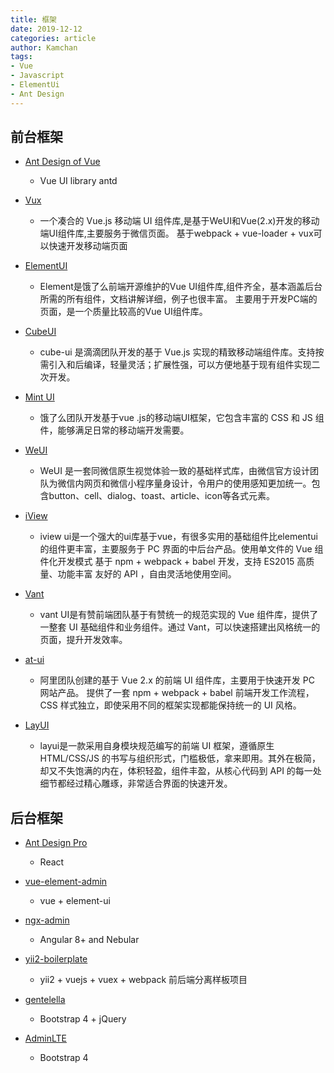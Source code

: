 ```yaml
---
title: 框架
date: 2019-12-12
categories: article
author: Kamchan
tags:
- Vue
- Javascript
- ElementUi
- Ant Design
---
```


## 前台框架

- [Ant Design of Vue](https://www.antdv.com/docs/vue/introduce/)
  -  Vue UI library antd

- [Vux](https://vux.li)
  - 一个凑合的 Vue.js 移动端 UI 组件库,是基于WeUI和Vue(2.x)开发的移动端UI组件库,主要服务于微信页面。 基于webpack + vue-loader + vux可以快速开发移动端页面

- [ElementUI]()
  - Element是饿了么前端开源维护的Vue UI组件库,组件齐全，基本涵盖后台所需的所有组件，文档讲解详细，例子也很丰富。 主要用于开发PC端的页面，是一个质量比较高的Vue UI组件库。

- [CubeUI](https://didi.github.io/cube-ui/#/zh-CN)
  - cube-ui 是滴滴团队开发的基于 Vue.js 实现的精致移动端组件库。支持按需引入和后编译，轻量灵活；扩展性强，可以方便地基于现有组件实现二次开发。

- [Mint UI](https://mint-ui.github.io/#!/zh-cn)
  - 饿了么团队开发基于vue .js的移动端UI框架，它包含丰富的 CSS 和 JS 组件，能够满足日常的移动端开发需要。

- [WeUI](https://weui.io/)
  - WeUI 是一套同微信原生视觉体验一致的基础样式库，由微信官方设计团队为微信内网页和微信小程序量身设计，令用户的使用感知更加统一。包含button、cell、dialog、toast、article、icon等各式元素。

- [iView](https://www.iviewui.com)
  - iview ui是一个强大的ui库基于vue，有很多实用的基础组件比elementui的组件更丰富，主要服务于 PC 界面的中后台产品。使用单文件的 Vue 组件化开发模式 基于 npm + webpack + babel 开发，支持 ES2015 高质量、功能丰富 友好的 API ，自由灵活地使用空间。

- [Vant](https://youzan.github.io/vant/#/zh-CN/intro)
  - vant UI是有赞前端团队基于有赞统一的规范实现的 Vue 组件库，提供了一整套 UI 基础组件和业务组件。通过 Vant，可以快速搭建出风格统一的页面，提升开发效率。

- [at-ui](https://at-ui.github.io/at-ui/#/zh)
  - 阿里团队创建的基于 Vue 2.x 的前端 UI 组件库，主要用于快速开发 PC 网站产品。 提供了一套 npm + webpack + babel 前端开发工作流程，CSS 样式独立，即使采用不同的框架实现都能保持统一的 UI 风格。

- [LayUI](https://www.layui.com)
  - layui是一款采用自身模块规范编写的前端 UI 框架，遵循原生 HTML/CSS/JS 的书写与组织形式，门槛极低，拿来即用。其外在极简，却又不失饱满的内在，体积轻盈，组件丰盈，从核心代码到 API 的每一处细节都经过精心雕琢，非常适合界面的快速开发。

## 后台框架

- [Ant Design Pro](https://pro.ant.design/index-cn)
  - React

- [vue-element-admin](https://panjiachen.github.io/vue-element-admin/#/dashboard)
  - vue + element-ui

- [ngx-admin](https://github.com/akveo/ngx-admin)
  - Angular 8+ and Nebular

- [yii2-boilerplate](https://github.com/huijiewei/yii2-boilerplate)
  - yii2 + vuejs + vuex + webpack 前后端分离样板项目

- [gentelella](https://github.com/ColorlibHQ/gentelella)
  - Bootstrap 4 + jQuery

- [AdminLTE](https://github.com/ColorlibHQ/AdminLTE)
  - Bootstrap 4

